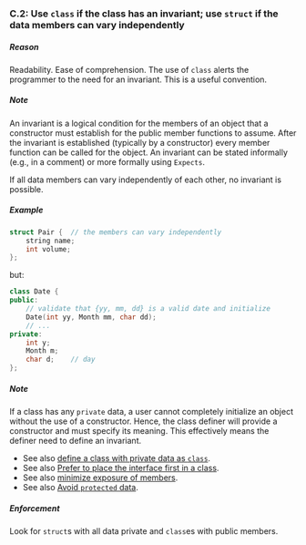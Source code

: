 ### <a name="Rc-struct"></a>C.2: Use `class` if the class has an invariant; use `struct` if the data members can vary independently

##### Reason

Readability.
Ease of comprehension.
The use of `class` alerts the programmer to the need for an invariant.
This is a useful convention.

##### Note

An invariant is a logical condition for the members of an object that a constructor must establish for the public member functions to assume.
After the invariant is established (typically by a constructor) every member function can be called for the object.
An invariant can be stated informally (e.g., in a comment) or more formally using `Expects`.

If all data members can vary independently of each other, no invariant is possible.

##### Example

```cpp
struct Pair {  // the members can vary independently
    string name;
    int volume;
};

```
but:

```cpp
class Date {
public:
    // validate that {yy, mm, dd} is a valid date and initialize
    Date(int yy, Month mm, char dd);
    // ...
private:
    int y;
    Month m;
    char d;    // day
};

```
##### Note

If a class has any `private` data, a user cannot completely initialize an object without the use of a constructor.
Hence, the class definer will provide a constructor and must specify its meaning.
This effectively means the definer need to define an invariant.

* See also [define a class with private data as `class`](I-06-Classes%20and%20Class%20Hierarchies-C.008.md#Rc-class).
* See also [Prefer to place the interface first in a class](I-24-Naming%20and%20layout%20rules-NL.016.md#Rl-order).
* See also [minimize exposure of members](I-06-Classes%20and%20Class%20Hierarchies-C.009.md#Rc-private).
* See also [Avoid `protected` data](I-07-Constructors%2C%20assignments%2C%20and%20destructors-C.133.md#Rh-protected).

##### Enforcement

Look for `struct`s with all data private and `class`es with public members.

